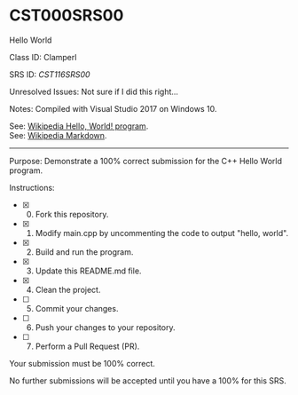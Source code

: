 # CST000SRS00
Hello World


Class ID: Clamperl

SRS ID: *CST116SRS00*

Unresolved Issues:  Not sure if I did this right... 

Notes: Compiled with Visual Studio 2017 on Windows 10. 

See: [Wikipedia Hello, World! program](https://en.wikipedia.org/wiki/%22Hello,_World!%22_program).  
See: [Wikipedia Markdown](https://en.wikipedia.org/wiki/Markdown).

---

Purpose: Demonstrate a 100% correct submission for the C++ Hello World program. 

Instructions: 

- [X] 0. Fork this repository.  
- [X] 1. Modify main.cpp by uncommenting the code to output "hello, world".  
- [X] 2. Build and run the program.  
- [X] 3. Update this README.md file.  
- [X] 4. Clean the project.  
- [ ] 5. Commit your changes.  
- [ ] 6. Push your changes to your repository. 
- [ ] 7. Perform a Pull Request (PR). 

Your submission must be 100% correct. 

No further submissions will be accepted until you have a 100% for this SRS. 
